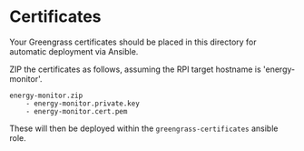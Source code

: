 # Certificates
Your Greengrass certificates should be placed in this directory for
automatic deployment via Ansible.

ZIP the certificates as follows, assuming the RPI target hostname is 'energy-monitor'.

```
energy-monitor.zip
    - energy-monitor.private.key
    - energy-monitor.cert.pem
```

These will then be deployed within the `greengrass-certificates` ansible role.